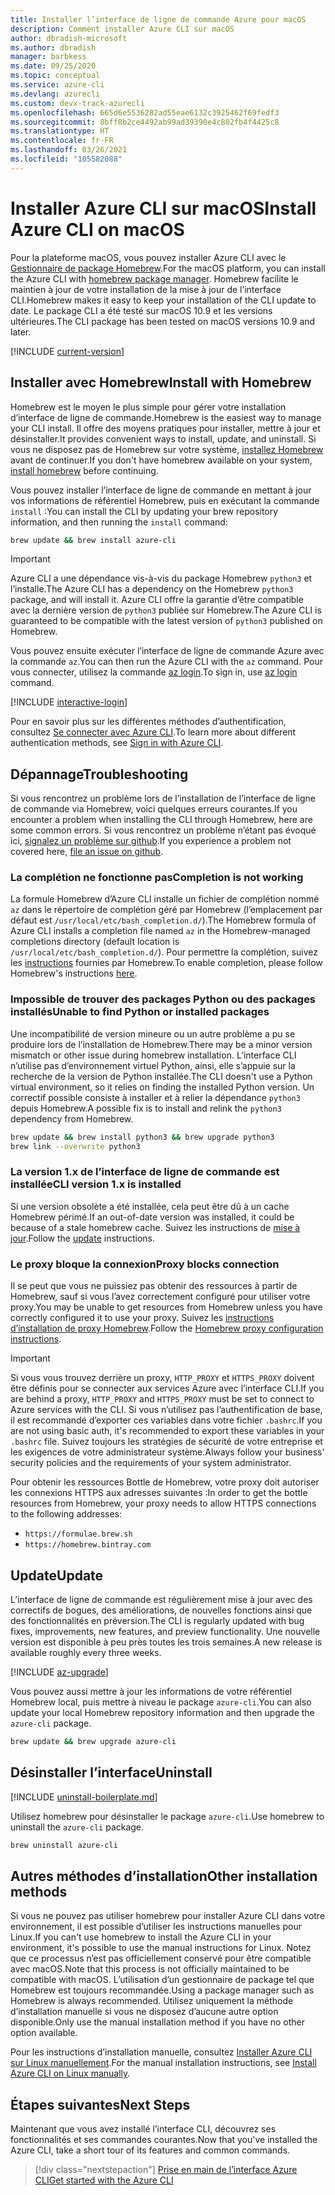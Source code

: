 ```yaml
---
title: Installer l’interface de ligne de commande Azure pour macOS
description: Comment installer Azure CLI sur macOS
author: dbradish-microsoft
ms.author: dbradish
manager: barbkess
ms.date: 09/25/2020
ms.topic: conceptual
ms.service: azure-cli
ms.devlang: azurecli
ms.custom: devx-track-azurecli
ms.openlocfilehash: 665d6e5536282ad55eae6132c3925462f69fedf3
ms.sourcegitcommit: 8bff8b2ce4492ab99ad39390e4c802fb4f4425c8
ms.translationtype: HT
ms.contentlocale: fr-FR
ms.lasthandoff: 03/26/2021
ms.locfileid: "105582088"
---
```

# <a name="install-azure-cli-on-macos"></a><span data-ttu-id="b0be4-103">Installer Azure CLI sur macOS</span><span class="sxs-lookup"><span data-stu-id="b0be4-103">Install Azure CLI on macOS</span></span>

<span data-ttu-id="b0be4-104">Pour la plateforme macOS, vous pouvez installer Azure CLI avec le [Gestionnaire de package Homebrew](https://brew.sh).</span><span class="sxs-lookup"><span data-stu-id="b0be4-104">For the macOS platform, you can install the Azure CLI with [homebrew package manager](https://brew.sh).</span></span> <span data-ttu-id="b0be4-105">Homebrew facilite le maintien à jour de votre installation de la mise à jour de l’interface CLI.</span><span class="sxs-lookup"><span data-stu-id="b0be4-105">Homebrew makes it easy to keep your installation of the CLI update to date.</span></span> <span data-ttu-id="b0be4-106">Le package CLI a été testé sur macOS 10.9 et les versions ultérieures.</span><span class="sxs-lookup"><span data-stu-id="b0be4-106">The CLI package has been tested on macOS versions 10.9 and later.</span></span>

[!INCLUDE [current-version](includes/current-version.md)]

## <a name="install-with-homebrew"></a><span data-ttu-id="b0be4-107">Installer avec Homebrew</span><span class="sxs-lookup"><span data-stu-id="b0be4-107">Install with Homebrew</span></span>

<span data-ttu-id="b0be4-108">Homebrew est le moyen le plus simple pour gérer votre installation d’interface de ligne de commande.</span><span class="sxs-lookup"><span data-stu-id="b0be4-108">Homebrew is the easiest way to manage your CLI install.</span></span> <span data-ttu-id="b0be4-109">Il offre des moyens pratiques pour installer, mettre à jour et désinstaller.</span><span class="sxs-lookup"><span data-stu-id="b0be4-109">It provides convenient ways to install, update, and uninstall.</span></span>
<span data-ttu-id="b0be4-110">Si vous ne disposez pas de Homebrew sur votre système, [installez Homebrew](https://docs.brew.sh/Installation.html) avant de continuer.</span><span class="sxs-lookup"><span data-stu-id="b0be4-110">If you don't have homebrew available on your system, [install homebrew](https://docs.brew.sh/Installation.html) before continuing.</span></span>

<span data-ttu-id="b0be4-111">Vous pouvez installer l’interface de ligne de commande en mettant à jour vos informations de référentiel Homebrew, puis en exécutant la commande `install` :</span><span class="sxs-lookup"><span data-stu-id="b0be4-111">You can install the CLI by updating your brew repository information, and then running the `install` command:</span></span>

```bash
brew update && brew install azure-cli
```

> [!IMPORTANT]
>
> <span data-ttu-id="b0be4-112">Azure CLI a une dépendance vis-à-vis du package Homebrew `python3` et l’installe.</span><span class="sxs-lookup"><span data-stu-id="b0be4-112">The Azure CLI has a dependency on the Homebrew `python3` package, and will install it.</span></span>
> <span data-ttu-id="b0be4-113">Azure CLI offre la garantie d’être compatible avec la dernière version de `python3` publiée sur Homebrew.</span><span class="sxs-lookup"><span data-stu-id="b0be4-113">The Azure CLI is guaranteed to be compatible with the latest version of `python3` published on Homebrew.</span></span>

<span data-ttu-id="b0be4-114">Vous pouvez ensuite exécuter l’interface de ligne de commande Azure avec la commande `az`.</span><span class="sxs-lookup"><span data-stu-id="b0be4-114">You can then run the Azure CLI with the `az` command.</span></span> <span data-ttu-id="b0be4-115">Pour vous connecter, utilisez la commande [az login](/cli/azure/reference-index#az_login).</span><span class="sxs-lookup"><span data-stu-id="b0be4-115">To sign in, use [az login](/cli/azure/reference-index#az_login) command.</span></span>

[!INCLUDE [interactive-login](includes/interactive-login.md)]

<span data-ttu-id="b0be4-116">Pour en savoir plus sur les différentes méthodes d’authentification, consultez [Se connecter avec Azure CLI](authenticate-azure-cli.md).</span><span class="sxs-lookup"><span data-stu-id="b0be4-116">To learn more about different authentication methods, see [Sign in with Azure CLI](authenticate-azure-cli.md).</span></span>

## <a name="troubleshooting"></a><span data-ttu-id="b0be4-117">Dépannage</span><span class="sxs-lookup"><span data-stu-id="b0be4-117">Troubleshooting</span></span>

<span data-ttu-id="b0be4-118">Si vous rencontrez un problème lors de l’installation de l’interface de ligne de commande via Homebrew, voici quelques erreurs courantes.</span><span class="sxs-lookup"><span data-stu-id="b0be4-118">If you encounter a problem when installing the CLI through Homebrew, here are some common errors.</span></span> <span data-ttu-id="b0be4-119">Si vous rencontrez un problème n’étant pas évoqué ici, [signalez un problème sur github](https://github.com/Azure/azure-cli/issues).</span><span class="sxs-lookup"><span data-stu-id="b0be4-119">If you experience a problem not covered here, [file an issue on github](https://github.com/Azure/azure-cli/issues).</span></span>

### <a name="completion-is-not-working"></a><span data-ttu-id="b0be4-120">La complétion ne fonctionne pas</span><span class="sxs-lookup"><span data-stu-id="b0be4-120">Completion is not working</span></span>

<span data-ttu-id="b0be4-121">La formule Homebrew d’Azure CLI installe un fichier de complétion nommé `az` dans le répertoire de complétion géré par Homebrew (l’emplacement par défaut est `/usr/local/etc/bash_completion.d/`).</span><span class="sxs-lookup"><span data-stu-id="b0be4-121">The Homebrew formula of Azure CLI installs a completion file named `az` in the Homebrew-managed completions directory (default location is `/usr/local/etc/bash_completion.d/`).</span></span> <span data-ttu-id="b0be4-122">Pour permettre la complétion, suivez les [instructions](https://docs.brew.sh/Shell-Completion) fournies par Homebrew.</span><span class="sxs-lookup"><span data-stu-id="b0be4-122">To enable completion, please follow Homebrew's instructions [here](https://docs.brew.sh/Shell-Completion).</span></span>

### <a name="unable-to-find-python-or-installed-packages"></a><span data-ttu-id="b0be4-123">Impossible de trouver des packages Python ou des packages installés</span><span class="sxs-lookup"><span data-stu-id="b0be4-123">Unable to find Python or installed packages</span></span>

<span data-ttu-id="b0be4-124">Une incompatibilité de version mineure ou un autre problème a pu se produire lors de l’installation de Homebrew.</span><span class="sxs-lookup"><span data-stu-id="b0be4-124">There may be a minor version mismatch or other issue during homebrew installation.</span></span> <span data-ttu-id="b0be4-125">L’interface CLI n’utilise pas d’environnement virtuel Python, ainsi, elle s’appuie sur la recherche de la version de Python installée.</span><span class="sxs-lookup"><span data-stu-id="b0be4-125">The CLI doesn't use a Python virtual environment, so it relies on finding the installed Python version.</span></span> <span data-ttu-id="b0be4-126">Un correctif possible consiste à installer et à relier la dépendance `python3` depuis Homebrew.</span><span class="sxs-lookup"><span data-stu-id="b0be4-126">A possible fix is to install and relink the `python3` dependency from Homebrew.</span></span>

```bash
brew update && brew install python3 && brew upgrade python3
brew link --overwrite python3
```

### <a name="cli-version-1x-is-installed"></a><span data-ttu-id="b0be4-127">La version 1.x de l’interface de ligne de commande est installée</span><span class="sxs-lookup"><span data-stu-id="b0be4-127">CLI version 1.x is installed</span></span>

<span data-ttu-id="b0be4-128">Si une version obsolète a été installée, cela peut être dû à un cache Homebrew périmé.</span><span class="sxs-lookup"><span data-stu-id="b0be4-128">If an out-of-date version was installed, it could be because of a stale homebrew cache.</span></span> <span data-ttu-id="b0be4-129">Suivez les instructions de [mise à jour](#update).</span><span class="sxs-lookup"><span data-stu-id="b0be4-129">Follow the [update](#update) instructions.</span></span>

### <a name="proxy-blocks-connection"></a><span data-ttu-id="b0be4-130">Le proxy bloque la connexion</span><span class="sxs-lookup"><span data-stu-id="b0be4-130">Proxy blocks connection</span></span>

<span data-ttu-id="b0be4-131">Il se peut que vous ne puissiez pas obtenir des ressources à partir de Homebrew, sauf si vous l’avez correctement configuré pour utiliser votre proxy.</span><span class="sxs-lookup"><span data-stu-id="b0be4-131">You may be unable to get resources from Homebrew unless you have correctly configured it to use your proxy.</span></span> <span data-ttu-id="b0be4-132">Suivez les [instructions d’installation de proxy Homebrew](https://docs.brew.sh/Manpage#using-homebrew-behind-a-proxy).</span><span class="sxs-lookup"><span data-stu-id="b0be4-132">Follow the [Homebrew proxy configuration instructions](https://docs.brew.sh/Manpage#using-homebrew-behind-a-proxy).</span></span>

> [!IMPORTANT]
> <span data-ttu-id="b0be4-133">Si vous vous trouvez derrière un proxy, `HTTP_PROXY` et `HTTPS_PROXY` doivent être définis pour se connecter aux services Azure avec l’interface CLI.</span><span class="sxs-lookup"><span data-stu-id="b0be4-133">If you are behind a proxy, `HTTP_PROXY` and `HTTPS_PROXY` must be set to connect to Azure services with the CLI.</span></span>
> <span data-ttu-id="b0be4-134">Si vous n’utilisez pas l’authentification de base, il est recommandé d’exporter ces variables dans votre fichier `.bashrc`.</span><span class="sxs-lookup"><span data-stu-id="b0be4-134">If you are not using basic auth, it's recommended to export these variables in your `.bashrc` file.</span></span>
> <span data-ttu-id="b0be4-135">Suivez toujours les stratégies de sécurité de votre entreprise et les exigences de votre administrateur système.</span><span class="sxs-lookup"><span data-stu-id="b0be4-135">Always follow your business' security policies and the requirements of your system administrator.</span></span>

<span data-ttu-id="b0be4-136">Pour obtenir les ressources Bottle de Homebrew, votre proxy doit autoriser les connexions HTTPS aux adresses suivantes :</span><span class="sxs-lookup"><span data-stu-id="b0be4-136">In order to get the bottle resources from Homebrew, your proxy needs to allow HTTPS connections to the following addresses:</span></span>

* `https://formulae.brew.sh`
* `https://homebrew.bintray.com`

## <a name="update"></a><span data-ttu-id="b0be4-137">Update</span><span class="sxs-lookup"><span data-stu-id="b0be4-137">Update</span></span>

<span data-ttu-id="b0be4-138">L’interface de ligne de commande est régulièrement mise à jour avec des correctifs de bogues, des améliorations, de nouvelles fonctions ainsi que des fonctionnalités en préversion.</span><span class="sxs-lookup"><span data-stu-id="b0be4-138">The CLI is regularly updated with bug fixes, improvements, new features, and preview functionality.</span></span> <span data-ttu-id="b0be4-139">Une nouvelle version est disponible à peu près toutes les trois semaines.</span><span class="sxs-lookup"><span data-stu-id="b0be4-139">A new release is available roughly every three weeks.</span></span>

[!INCLUDE [az-upgrade](includes/az-upgrade.md)]

<span data-ttu-id="b0be4-140">Vous pouvez aussi mettre à jour les informations de votre référentiel Homebrew local, puis mettre à niveau le package `azure-cli`.</span><span class="sxs-lookup"><span data-stu-id="b0be4-140">You can also update your local Homebrew repository information and then upgrade the `azure-cli` package.</span></span>

```bash
brew update && brew upgrade azure-cli
```

## <a name="uninstall"></a><span data-ttu-id="b0be4-141">Désinstaller l’interface</span><span class="sxs-lookup"><span data-stu-id="b0be4-141">Uninstall</span></span>

[!INCLUDE [uninstall-boilerplate.md](includes/uninstall-boilerplate.md)]

<span data-ttu-id="b0be4-142">Utilisez homebrew pour désinstaller le package `azure-cli`.</span><span class="sxs-lookup"><span data-stu-id="b0be4-142">Use homebrew to uninstall the `azure-cli` package.</span></span>

```bash
brew uninstall azure-cli
```

## <a name="other-installation-methods"></a><span data-ttu-id="b0be4-143">Autres méthodes d’installation</span><span class="sxs-lookup"><span data-stu-id="b0be4-143">Other installation methods</span></span>

<span data-ttu-id="b0be4-144">Si vous ne pouvez pas utiliser homebrew pour installer Azure CLI dans votre environnement, il est possible d’utiliser les instructions manuelles pour Linux.</span><span class="sxs-lookup"><span data-stu-id="b0be4-144">If you can't use homebrew to install the Azure CLI in your environment, it's possible to use the manual instructions for Linux.</span></span> <span data-ttu-id="b0be4-145">Notez que ce processus n’est pas officiellement conservé pour être compatible avec macOS.</span><span class="sxs-lookup"><span data-stu-id="b0be4-145">Note that this process is not officially maintained to be compatible with macOS.</span></span> <span data-ttu-id="b0be4-146">L’utilisation d’un gestionnaire de package tel que Homebrew est toujours recommandée.</span><span class="sxs-lookup"><span data-stu-id="b0be4-146">Using a package manager such as Homebrew is always recommended.</span></span> <span data-ttu-id="b0be4-147">Utilisez uniquement la méthode d’installation manuelle si vous ne disposez d’aucune autre option disponible.</span><span class="sxs-lookup"><span data-stu-id="b0be4-147">Only use the manual installation method if you have no other option available.</span></span>

<span data-ttu-id="b0be4-148">Pour les instructions d’installation manuelle, consultez [Installer Azure CLI sur Linux manuellement](install-azure-cli-linux.md).</span><span class="sxs-lookup"><span data-stu-id="b0be4-148">For the manual installation instructions, see [Install Azure CLI on Linux manually](install-azure-cli-linux.md).</span></span>

## <a name="next-steps"></a><span data-ttu-id="b0be4-149">Étapes suivantes</span><span class="sxs-lookup"><span data-stu-id="b0be4-149">Next Steps</span></span>

<span data-ttu-id="b0be4-150">Maintenant que vous avez installé l’interface CLI, découvrez ses fonctionnalités et ses commandes courantes.</span><span class="sxs-lookup"><span data-stu-id="b0be4-150">Now that you've installed the Azure CLI, take a short tour of its features and common commands.</span></span>

> [!div class="nextstepaction"]
> [<span data-ttu-id="b0be4-151">Prise en main de l’interface Azure CLI</span><span class="sxs-lookup"><span data-stu-id="b0be4-151">Get started with the Azure CLI</span></span>](get-started-with-azure-cli.md)